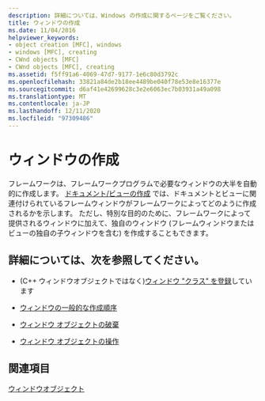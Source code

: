 ```yaml
---
description: 詳細については、Windows の作成に関するページをご覧ください。
title: ウィンドウの作成
ms.date: 11/04/2016
helpviewer_keywords:
- object creation [MFC], windows
- windows [MFC], creating
- CWnd objects [MFC]
- CWnd objects [MFC], creating
ms.assetid: f5ff91a6-4069-47d7-9177-1e6c80d3792c
ms.openlocfilehash: 33821a84de2b18ee4489be040f78e53e8e16377e
ms.sourcegitcommit: d6af41e42699628c3e2e6063ec7b03931a49a098
ms.translationtype: MT
ms.contentlocale: ja-JP
ms.lasthandoff: 12/11/2020
ms.locfileid: "97309486"
---
```

# <a name="creating-windows"></a>ウィンドウの作成

フレームワークは、フレームワークプログラムで必要なウィンドウの大半を自動的に作成します。 [ドキュメント/ビューの作成](document-view-creation.md) では、ドキュメントとビューに関連付けられているフレームウィンドウがフレームワークによってどのように作成されるかを示します。 ただし、特別な目的のために、フレームワークによって提供されるウィンドウに加えて、独自のウィンドウ (フレームウィンドウまたはビューの独自の子ウィンドウを含む) を作成することもできます。

## <a name="what-do-you-want-to-know-more-about"></a>詳細については、次を参照してください。

- (C++ ウィンドウオブジェクトではなく)[ウィンドウ "クラス" を登録](registering-window-classes.md)しています

- [ウィンドウの一般的な作成順序](general-window-creation-sequence.md)

- [ウィンドウ オブジェクトの破棄](destroying-window-objects.md)

- [ウィンドウ オブジェクトの操作](working-with-window-objects.md)

## <a name="see-also"></a>関連項目

[ウィンドウオブジェクト](window-objects.md)

